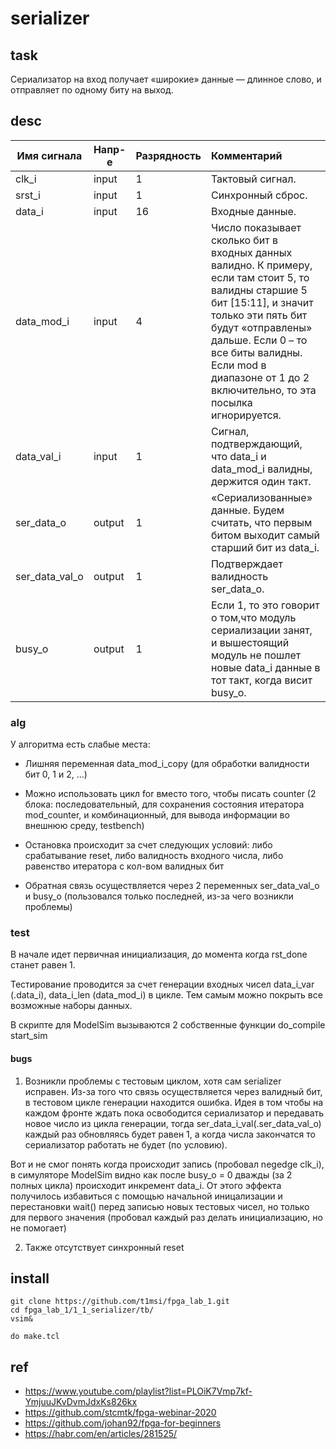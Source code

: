
# serializer

## task
Сериализатор на вход получает «широкие» данные — длинное слово, и отправляет по одному биту на выход.

## desc


| Имя сигнала    | Напр-е | Разрядность | Комментарий                                                                                                                                                                                                                                                                           |
| -------------- | ------ | ----------- |:------------------------------------------------------------------------------------------------------------------------------------------------------------------------------------------------------------------------------------------------------------------------------------- |
| clk_i          | input  | 1           | Тактовый сигнал.                                                                                                                                                                                                                                                                      |
| srst_i         | input  | 1           | Синхронный сброс.                                                                                                                                                                                                                                                                     |
| data_i         | input  | 16          | Входные данные.                                                                                                                                                                                                                                                                       |
| data_mod_i     | input  | 4           | Число показывает сколько бит в входных данных валидно. К примеру, если там стоит 5, то валидны старшие 5 бит [15:11], и значит только эти пять бит будут «отправлены» дальше. Если 0 – то все биты валидны. Если mod в диапазоне от 1 до 2 включительно, то эта посылка игнорируется. |
| data_val_i     | input  | 1           | Сигнал, подтверждающий, что data_i и data_mod_i валидны, держится один такт.                                                                                                                                                                                                          |
| ser_data_o     | output | 1           | «Сериализованные» данные. Будем считать, что первым битом выходит самый старший бит из data_i.                                                                                                                                                                                        |
| ser_data_val_o | output | 1           | Подтверждает валидность ser_data_o.                                                                                                                                                                                                                                                   |
| busy_o         | output | 1           | Если 1, то это говорит о том,что модуль сериализации занят, и вышестоящий модуль не пошлет новые data_i данные в тот такт, когда висит busy_o.                                                                                                                                        |


### alg
У алгоритма есть слабые места:
- Лишняя переменная data_mod_i_copy (для обработки валидности бит 0, 1 и 2, ...)
- Можно использовать цикл for вместо того, чтобы писать counter (2 блока: последовательный, для сохранения состояния итератора mod_counter, и комбинационный, для вывода информации во внешнюю среду, testbench)

- Остановка происходит за счет следующих условий: либо срабатывание reset, либо валидность входного числа, либо равенство итератора с кол-вом валидных бит
- Обратная связь осуществляется через 2 переменных ser_data_val_o и busy_o (пользовался только последней, из-за чего возникли проблемы)

### test

В начале идет первичная инициализация, до момента когда rst_done станет равен 1.

Тестирование проводится за счет генерации входных чисел data_i_var (.data_i), data_i_len (data_mod_i) в цикле. Тем самым можно покрыть все возможные наборы данных.

В скрипте для ModelSim вызываются 2 собственные функции do_compile start_sim

#### bugs
1. Возникли проблемы с тестовым циклом, хотя сам serializer исправен. Из-за того что связь осуществляется через валидный бит, в тестовом цикле генерации находится ошибка. Идея в том чтобы на каждом фронте ждать пока освободится сериализатор и передавать новое число из цикла генерации, тогда ser_data_i_val(.ser_data_val_o) каждый раз обновляясь будет равен 1, а когда числа закончатся то сериализатор работать не будет (по условию).

Вот и не смог понять когда происходит запись (пробовал negedge clk_i), в симуляторе ModelSim видно как после busy_o = 0 дважды (за 2 полных цикла) происходит инкремент data_i. От этого эффекта получилось избавиться с помощью начальной иницализации и перестановки wait() перед записью новых тестовых чисел, но только для первого значения (пробовал каждый раз делать инициализацию, но не помогает)

2. Также отсутствует синхронный reset

## install

```
git clone https://github.com/t1msi/fpga_lab_1.git
cd fpga_lab_1/1_1_serializer/tb/
vsim&

do make.tcl

```

## ref
- https://www.youtube.com/playlist?list=PLOiK7Vmp7kf-YmjuuJKvDvmJdxKs826kx
- https://github.com/stcmtk/fpga-webinar-2020
- https://github.com/johan92/fpga-for-beginners
- https://habr.com/en/articles/281525/
